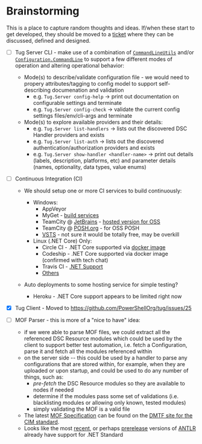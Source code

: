 # Brainstorming

This is a place to capture random thoughts and ideas.  If/when these start to get developed,
they should be moved to a [ticket](https://github.com/PowerShellOrg/tug/issues) where they
can be discussed, defined and designed.

* [ ] Tug Server CLI - make use of a combination of
  [`CommandLineUtils`](https://www.nuget.org/packages/Microsoft.Extensions.CommandLineUtils/)
  and/or [`Configuration.CommandLine`](https://www.nuget.org/packages/Microsoft.Extensions.Configuration.CommandLine/)
  to support a few different modes of operation and altering operational behavior:
  * Mode(s) to describe/validate configuration file - we would need to propery attributes/tagging
    to config model to support self-describing documenation and validation
    * e.g. `Tug.Server config-help` -> print out documentation on configurable settings and
      terminate
    * e.g. `Tug.Server config-check` -> validate the current config settings files/env/cli-args and
      terminate
  * Mode(s) to explore available providers and their details:
    * e.g. `Tug.Server list-handlers` -> lists out the discovered DSC Handler providers and exists
    * e.g. `Tug.Server list-auth` -> lists out the discovered authentication/authorization
    providers and exists
    * e.g. `Tug.Server show-handler <handler-name>` -> print out details (labels, description,
      platforms, etc) and parameter details (names, optionality, data types, value enums)

* [ ] Continuous Integration (CI)
  * We should setup one or more CI services to build continuously:
    * Windows:
      * AppVeyor
      * MyGet - [build services](http://docs.myget.org/docs/reference/build-services)
      * TeamCity @ [JetBrains](https://teamcity.jetbrains.com/) - [hosted version for OSS](https://blog.jetbrains.com/teamcity/2016/10/hosted-teamcity-for-open-source-a-new-home/)
      * TeamCity @ [POSH.org](https://powershell.org/build-server/) - for OSS POSH
      * [VSTS](https://www.visualstudio.com/team-services/continuous-integration/) - not sure it would be totally free, may be overkill
    * Linux (.NET Core) Only:
      * Circle CI - .NET Core supported via [docker image](https://discuss.circleci.com/t/net-projects/307/6)
      * Codeship - .NET Core supported via docker image (confirmed with tech chat)  
      * Travis CI - [.NET Support](https://docs.travis-ci.com/user/languages/csharp/)
      * [Others](https://github.com/ligurio/Continuous-Integration-services/blob/master/continuous-integration-services-list.md)
  
  * Auto deployments to some hosting service for simple testing?
    * Heroku - .NET Core support appears to be limited right now

* [x] Tug Client - Moved to https://github.com/PowerShellOrg/tug/issues/25

* [ ] MOF Parser - this is more of a "nice to have" idea:
  * if we were able to parse MOF files, we could extract all the referenced DSC Resource
    modules which could be used by the client to support better test automation, i.e.
    fetch a Configuration, parse it and fetch all the modules referenced within
  * on the server side -- this could be used by a handler to parse any configurations that
    are stored within, for example, when they are uploaded or upon startup, and could be
    used to do any number of things, such as:
    * *pre-fetch* the DSC Resource modules so they are available to nodes if needed
    * determine if the modules pass some set of validations (i.e. blacklisting modules
      or allowing only known, tested modules)
    * simply validating the MOF is a valid file
  * The latest [MOF Specification](http://www.dmtf.org/sites/default/files/standards/documents/DSP0221_3.0.0.pdf)
    can be found on the [DMTF site for the CIM standard](http://www.dmtf.org/standards/cim).
  * Looks like the most [recent](https://github.com/antlr/antlr4/issues/1142), or
    perhaps [prerelease](https://github.com/antlr/antlrcs/issues/42) versions of
    [ANTLR](http://antlr.org) already have support for .NET Standard
